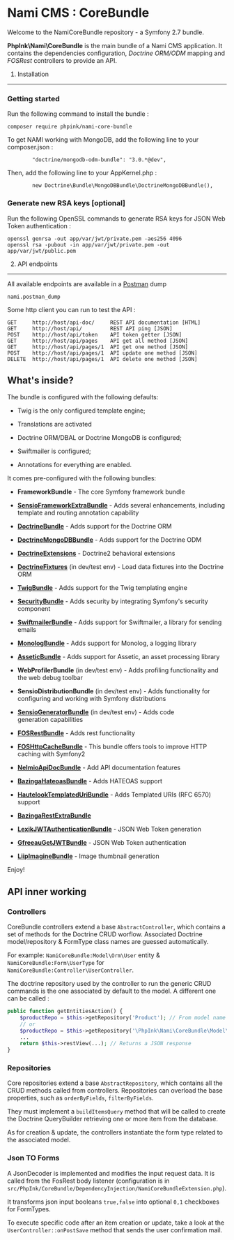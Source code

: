 Nami CMS : CoreBundle
========================

Welcome to the NamiCoreBundle repository - a Symfony 2.7 bundle.

**PhpInk\Nami\CoreBundle** is the main bundle of a Nami CMS application.
It contains the dependencies configuration, *Doctrine ORM/ODM* mapping and *FOSRest* controllers to provide an API.

1) Installation
----------------------------------
    
### Getting started
Run the following command to install the bundle :

    composer require phpink/nami-core-bundle
    
To get NAMI working with MongoDB, add the following line to your composer.json :
    
            "doctrine/mongodb-odm-bundle": "3.0.*@dev",
            
Then, add the following line to your AppKernel.php :
            
            new Doctrine\Bundle\MongoDBBundle\DoctrineMongoDBBundle(),


### Generate new RSA keys \[optional\]
Run the following OpenSSL commands to generate RSA keys for JSON Web Token authentication :

    openssl genrsa -out app/var/jwt/private.pem -aes256 4096
    openssl rsa -pubout -in app/var/jwt/private.pem -out app/var/jwt/public.pem

2) API endpoints
--------------------------------

All available endpoints are available in a [Postman][3] dump
    
    nami.postman_dump
 
Some http client you can run to test the API :

    GET     http://host/api-doc/     REST API documentation [HTML]
    GET     http://host/api/         REST API ping [JSON]
    POST    http://host/api/token    API token getter [JSON]
    GET     http://host/api/pages    API get all method [JSON]
    GET     http://host/api/pages/1  API get one method [JSON]
    POST    http://host/api/pages/1  API update one method [JSON]
    DELETE  http://host/api/pages/1  API delete one method [JSON]

What's inside?
---------------

The bundle is configured with the following defaults:

  * Twig is the only configured template engine;

  * Translations are activated

  * Doctrine ORM/DBAL or Doctrine MongoDB is configured;

  * Swiftmailer is configured;

  * Annotations for everything are enabled.

It comes pre-configured with the following bundles:

  * **FrameworkBundle** - The core Symfony framework bundle

  * [**SensioFrameworkExtraBundle**][4] - Adds several enhancements, including
    template and routing annotation capability

  * [**DoctrineBundle**][5] - Adds support for the Doctrine ORM

  * [**DoctrineMongoDBBundle**][6] - Adds support for the Doctrine ODM

  * [**DoctrineExtensions**][7] - Doctrine2 behavioral extensions

  * [**DoctrineFixtures**][8] (in dev/test env) - Load data fixtures into the Doctrine ORM

  * [**TwigBundle**][9] - Adds support for the Twig templating engine

  * [**SecurityBundle**][10] - Adds security by integrating Symfony's security component

  * [**SwiftmailerBundle**][11] - Adds support for Swiftmailer, a library for sending emails

  * [**MonologBundle**][12] - Adds support for Monolog, a logging library

  * [**AsseticBundle**][13] - Adds support for Assetic, an asset processing
    library

  * **WebProfilerBundle** (in dev/test env) - Adds profiling functionality and
    the web debug toolbar

  * **SensioDistributionBundle** (in dev/test env) - Adds functionality for
    configuring and working with Symfony distributions

  * [**SensioGeneratorBundle**][15] (in dev/test env) - Adds code generation capabilities

  * [**FOSRestBundle**][16] - Adds rest functionality

  * [**FOSHttpCacheBundle**][21] - This bundle offers tools to improve HTTP caching with Symfony2

  * [**NelmioApiDocBundle**][17] - Add API documentation features

  * [**BazingaHateoasBundle**][18] - Adds HATEOAS support

  * [**HautelookTemplatedUriBundle**][19] - Adds Templated URIs (RFC 6570) support

  * [**BazingaRestExtraBundle**][20]

  * [**LexikJWTAuthenticationBundle**][21] - JSON Web Token generation

  * [**GfreeauGetJWTBundle**][22] - JSON Web Token authentication

  * [**LiipImagineBundle**][23] - Image thumbnail generation

Enjoy!


API inner working
---------------

### Controllers

CoreBundle controllers extend a base `AbstractController`, which contains a set of methods for the Doctrine CRUD worflow.
Associated Doctrine model/repository & FormType class names are guessed automatically.

For example: `NamiCoreBundle:Model\Orm\User` entity & `NamiCoreBundle:Form\UserType` for `NamiCoreBundle:Controller\UserController`.

The doctrine repository used by the controller to run the generic CRUD commands is the one associated by default to the model.
A different one can be called  :

```php
public function getEntitiesAction() {
    $productRepo = $this->getRepository('Product'); // From model name
    // or
    $productRepo = $this->getRepository('\PhpInk\Nami\CoreBundle\Model\Orm\Products'); // More specific
    ...
    return $this->restView(...); // Returns a JSON response
}
```

### Repositories

Core repositories extend a base `AbstractRepository`, which contains all the CRUD methods called from controllers.
Repositories can overload the base properties, such as `orderByFields`, `filterByFields`.

They must implement a `buildItemsQuery` method that will be called to create the Doctrine QueryBuilder retrieving one or more item from the database.

As for creation & update, the controllers instantiate the form type related to the associated model.


### Json TO Forms

A JsonDecoder is implemented and modifies the input request data.
It is called from the FosRest body listener (configuration is in
`src/PhpInk/CoreBundle/DependencyInjection/NamiCoreBundleExtension.php`).

It transforms json input booleans `true,false` into optional `0,1` checkboxes for FormTypes.

To execute specific code after an item creation or update, take a look at the `UserController::onPostSave` method that sends the user confirmation mail.

[1]:  http://symfony.com/doc/2.1/book/installation.html
[2]:  http://getcomposer.org/
[3]:  https://www.getpostman.com/
[4]:  http://symfony.com/doc/2.6/bundles/SensioFrameworkExtraBundle/index.html
[5]:  http://symfony.com/doc/2.6/book/doctrine.html
[6]:  https://github.com/doctrine/DoctrineMongoDBBundle
[7]:  https://github.com/Atlantic18/DoctrineExtensions
[8]:  https://github.com/doctrine/DoctrineFixturesBundle
[9]:  http://symfony.com/doc/2.6/book/templating.html
[10]:  http://symfony.com/doc/2.6/book/security.html
[11]: http://symfony.com/doc/2.6/cookbook/email.html
[12]: http://symfony.com/doc/2.6/cookbook/logging/monolog.html
[13]: http://symfony.com/doc/2.6/cookbook/assetic/asset_management.html
[15]: http://symfony.com/doc/2.6/bundles/SensioGeneratorBundle/index.html
[16]: https://github.com/FriendsOfSymfony/FOSRestBundle
[17]: https://github.com/nelmio/NelmioApiDocBundle
[18]: https://github.com/willdurand/BazingaHateoasBundle
[19]: https://github.com/hautelook/TemplatedUriBundle
[20]: https://github.com/willdurand/BazingaRestExtraBundle
[21]: https://github.com/lexik/LexikJWTAuthenticationBundle
[22]: https://github.com/gfreeau/GfreeauGetJWTBundle
[23]: https://github.com/liip/LiipImagineBundle
[24]: https://angularjs.org/
[25]: http://getbootstrap.com/
